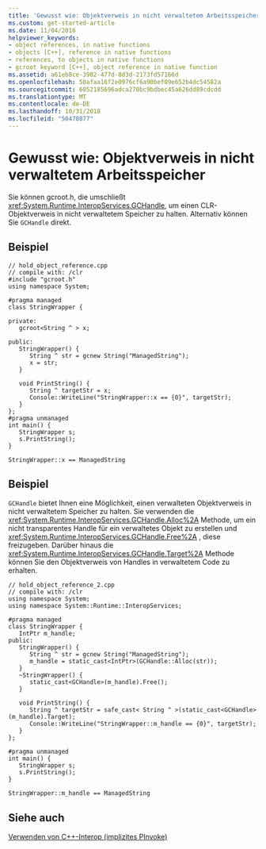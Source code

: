 ```yaml
---
title: 'Gewusst wie: Objektverweis in nicht verwaltetem Arbeitsspeicher'
ms.custom: get-started-article
ms.date: 11/04/2016
helpviewer_keywords:
- object references, in native functions
- objects [C++], reference in native functions
- references, to objects in native functions
- gcroot keyword [C++], object reference in native function
ms.assetid: a61eb8ce-3982-477d-8d3d-2173fd57166d
ms.openlocfilehash: 50afaa16f2e0976cf6a90bef09e652b4dc54582a
ms.sourcegitcommit: 6052185696adca270bc9bdbec45a626dd89cdcdd
ms.translationtype: MT
ms.contentlocale: de-DE
ms.lasthandoff: 10/31/2018
ms.locfileid: "50478077"
---
```

# <a name="how-to-hold-object-reference-in-unmanaged-memory"></a>Gewusst wie: Objektverweis in nicht verwaltetem Arbeitsspeicher

Sie können gcroot.h, die umschließt <xref:System.Runtime.InteropServices.GCHandle>, um einen CLR-Objektverweis in nicht verwaltetem Speicher zu halten. Alternativ können Sie `GCHandle` direkt.

## <a name="example"></a>Beispiel

```
// hold_object_reference.cpp
// compile with: /clr
#include "gcroot.h"
using namespace System;

#pragma managed
class StringWrapper {

private:
   gcroot<String ^ > x;

public:
   StringWrapper() {
      String ^ str = gcnew String("ManagedString");
      x = str;
   }

   void PrintString() {
      String ^ targetStr = x;
      Console::WriteLine("StringWrapper::x == {0}", targetStr);
   }
};
#pragma unmanaged
int main() {
   StringWrapper s;
   s.PrintString();
}
```

```Output
StringWrapper::x == ManagedString
```

## <a name="example"></a>Beispiel

`GCHandle` bietet Ihnen eine Möglichkeit, einen verwalteten Objektverweis in nicht verwaltetem Speicher zu halten.  Sie verwenden die <xref:System.Runtime.InteropServices.GCHandle.Alloc%2A> Methode, um ein nicht transparentes Handle für ein verwaltetes Objekt zu erstellen und <xref:System.Runtime.InteropServices.GCHandle.Free%2A> , diese freizugeben. Darüber hinaus die <xref:System.Runtime.InteropServices.GCHandle.Target%2A> Methode können Sie den Objektverweis von Handles in verwaltetem Code zu erhalten.

```
// hold_object_reference_2.cpp
// compile with: /clr
using namespace System;
using namespace System::Runtime::InteropServices;

#pragma managed
class StringWrapper {
   IntPtr m_handle;
public:
   StringWrapper() {
      String ^ str = gcnew String("ManagedString");
      m_handle = static_cast<IntPtr>(GCHandle::Alloc(str));
   }
   ~StringWrapper() {
      static_cast<GCHandle>(m_handle).Free();
   }

   void PrintString() {
      String ^ targetStr = safe_cast< String ^ >(static_cast<GCHandle>(m_handle).Target);
      Console::WriteLine("StringWrapper::m_handle == {0}", targetStr);
   }
};

#pragma unmanaged
int main() {
   StringWrapper s;
   s.PrintString();
}
```

```Output
StringWrapper::m_handle == ManagedString
```

## <a name="see-also"></a>Siehe auch

[Verwenden von C++-Interop (implizites PInvoke)](../dotnet/using-cpp-interop-implicit-pinvoke.md)